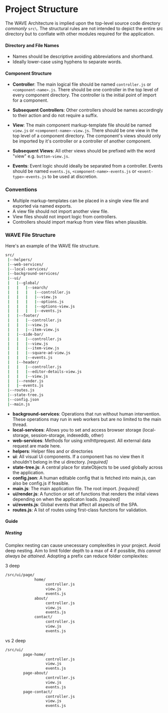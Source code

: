 # Project Structure

The WAVE Architecture is implied upon the top-level source code directory _commonly_ `src\`.
The structural rules are not intended to depict the entire src directory but to conflate with other modules
required for the application.

#### Directory and File Names
- Names should be descriptive avoiding abbreviations and shorthand.
- Ideally lower-case using hyphens to separate words.

#### Component Structure
- **Controller**: The main logical file should be named `controller.js` or `<component-name>.js`. 
There should be one controller in the top level of every component directory.
The controller is the initial point of import for a component. 

- **Subsequent Controllers**: Other controllers should be names accordingly to their action and do not require a suffix.


- **View**: The main component markup-template file should be named `view.js` or `<component-name>-view.js`. 
There should be one view in the top level of a component directory. 
The component's views should only be imported by it's controller or a controller of another component. 

- **Subsequent Views**: All other views should be prefixed with the word "view" e.g. `button-view.js`.

- **Events**: Event logic should ideally be separated from a controller. Events should be named `events.js`, 
`<component-name>-events.js` or `<event-type>-events.js` to be used at discretion.


### Conventions 
- Multiple markup-templates can be placed in a single view file and exported via named exports. 
- A view file should not import another view file.
- View files should not import logic from controllers.
- Controllers should import markup from view files when plausible.

### WAVE File Structure
Here's an example of the WAVE file structure.  
```bash
src/
 |--helpers/
 |--web-services/
 |--local-services/
 |--background-services/
 |--ui/ 
 |   |--global/
 |   |   |--search/
 |   |   |   |--controller.js
 |   |   |   |--view.js
 |   |   |   |--options.js
 |   |   |   |--options-view.js
 |   |   |   |--events.js
 |   |--footer/  
 |   |   |--controller.js  
 |   |   |--view.js  
 |   |   |--item-view.js
 |   |--side-bar/
 |   |   |--controller.js  
 |   |   |--view.js
 |   |   |--item-view.js
 |   |   |--square-ad-view.js
 |   |   |--events.js
 |   |--header/  
 |   |   |--controller.js
 |   |   |--editor-details-view.js
 |   |   |--view.js
 |   |--render.js
 |   |--events.js
 |--routes.js
 |--state-tree.js
 |--config.json
 |--main.js
```
- **background-services**: Operations that run without human intervention. These operations may run in web workers but are no limited to the main thread.
- **local-services**: Allows you to set and access browser storage (local-storage, session-storage, indexeddb, other)
- **web-services**: Methods for using xmlhttprequest. All external data request are made here.
- **helpers**: Helper files and or directories
- **ui**: All visual Ui components. If a component has no view then it shouldn't belong in the ui directory. _[required]_
- **state-tree.js**: A central place for stateObjects to be used globally across the application.
- **config.json**: A human editable config that is fetched into main.js, can also be config.js if feasible.
- **main.js**: The main application file. The root import. _[required]_
- **ui/render.js**: A function or set of functions that renders the inital views depending on when the applicaton loads. _[required]_
- **ui/events.js**: Global events that affect all aspects of the SPA.
- **routes.js**: A list of routes using first-class functons for validation.

#### Guide
##### Nesting 
Complex nesting can cause unecessary complexities in your project. 
Avoid deep nesting. Aim to limit folder depth to a max of 4 if possible, _this cannot always be attained_.
Adopting a prefix can reduce folder complexites:

3 deep
```bash
/src/ui/page/
             home/
                  controller.js
                  view.js
                  events.js
             about/
                  controller.js
                  view.js
                  events.js
             contact/ 
                  controller.js
                  view.js
                  events.js
```
vs  2 deep
```bash
/src/ui/
        page-home/
                  controller.js
                  view.js
                  events.js
        page-about/
                  controller.js
                  view.js
                  events.js
        page-contact/ 
                  controller.js
                  view.js
                  events.js
```




